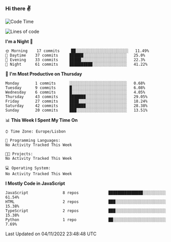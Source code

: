 ### Hi there :v:

<!--
**eusebioaddsilva/eusebioaddsilva** is a ✨ _special_ ✨ repository because its `README.md` (this file) appears on your GitHub profile.

<!--START_SECTION:waka-->
![Code Time](http://img.shields.io/badge/Code%20Time-35%20hrs%2012%20mins-blue)

![Lines of code](https://img.shields.io/badge/From%20Hello%20World%20I%27ve%20Written-643%20Thousand%20lines%20of%20code-blue)

**I'm a Night 🦉** 

```text
🌞 Morning    17 commits     ██░░░░░░░░░░░░░░░░░░░░░░░   11.49% 
🌆 Daytime    37 commits     ██████░░░░░░░░░░░░░░░░░░░   25.0% 
🌃 Evening    33 commits     █████░░░░░░░░░░░░░░░░░░░░   22.3% 
🌙 Night      61 commits     ██████████░░░░░░░░░░░░░░░   41.22%

```
📅 **I'm Most Productive on Thursday** 

```text
Monday       1 commits      ░░░░░░░░░░░░░░░░░░░░░░░░░   0.68% 
Tuesday      9 commits      █░░░░░░░░░░░░░░░░░░░░░░░░   6.08% 
Wednesday    6 commits      █░░░░░░░░░░░░░░░░░░░░░░░░   4.05% 
Thursday     43 commits     ███████░░░░░░░░░░░░░░░░░░   29.05% 
Friday       27 commits     ████░░░░░░░░░░░░░░░░░░░░░   18.24% 
Saturday     42 commits     ███████░░░░░░░░░░░░░░░░░░   28.38% 
Sunday       20 commits     ███░░░░░░░░░░░░░░░░░░░░░░   13.51%

```


📊 **This Week I Spent My Time On** 

```text
⌚︎ Time Zone: Europe/Lisbon

💬 Programming Languages: 
No Activity Tracked This Week

🐱‍💻 Projects: 
No Activity Tracked This Week

💻 Operating System: 
No Activity Tracked This Week

```

**I Mostly Code in JavaScript** 

```text
JavaScript               8 repos             ███████████████░░░░░░░░░░   61.54% 
HTML                     2 repos             ███░░░░░░░░░░░░░░░░░░░░░░   15.38% 
TypeScript               2 repos             ███░░░░░░░░░░░░░░░░░░░░░░   15.38% 
Python                   1 repo              ██░░░░░░░░░░░░░░░░░░░░░░░   7.69%

```



 Last Updated on 04/11/2022 23:48:48 UTC
<!--END_SECTION:waka-->
